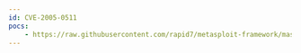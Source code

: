 ```yaml
---
id: CVE-2005-0511
pocs:
    - https://raw.githubusercontent.com/rapid7/metasploit-framework/master/modules/exploits/unix/webapp/php_vbulletin_template.rb
---
```

